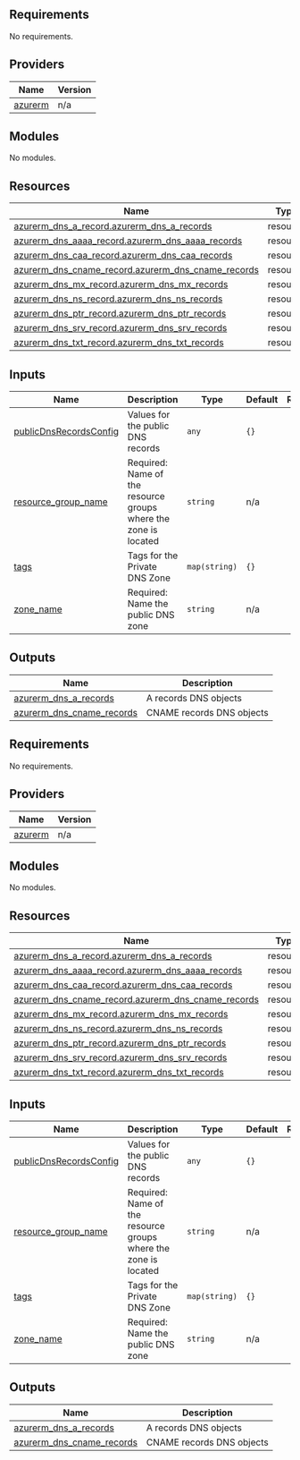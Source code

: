 ## Requirements

No requirements.

## Providers

| Name | Version |
|------|---------|
| <a name="provider_azurerm"></a> [azurerm](#provider\_azurerm) | n/a |

## Modules

No modules.

## Resources

| Name | Type |
|------|------|
| [azurerm_dns_a_record.azurerm_dns_a_records](https://registry.terraform.io/providers/hashicorp/azurerm/latest/docs/resources/dns_a_record) | resource |
| [azurerm_dns_aaaa_record.azurerm_dns_aaaa_records](https://registry.terraform.io/providers/hashicorp/azurerm/latest/docs/resources/dns_aaaa_record) | resource |
| [azurerm_dns_caa_record.azurerm_dns_caa_records](https://registry.terraform.io/providers/hashicorp/azurerm/latest/docs/resources/dns_caa_record) | resource |
| [azurerm_dns_cname_record.azurerm_dns_cname_records](https://registry.terraform.io/providers/hashicorp/azurerm/latest/docs/resources/dns_cname_record) | resource |
| [azurerm_dns_mx_record.azurerm_dns_mx_records](https://registry.terraform.io/providers/hashicorp/azurerm/latest/docs/resources/dns_mx_record) | resource |
| [azurerm_dns_ns_record.azurerm_dns_ns_records](https://registry.terraform.io/providers/hashicorp/azurerm/latest/docs/resources/dns_ns_record) | resource |
| [azurerm_dns_ptr_record.azurerm_dns_ptr_records](https://registry.terraform.io/providers/hashicorp/azurerm/latest/docs/resources/dns_ptr_record) | resource |
| [azurerm_dns_srv_record.azurerm_dns_srv_records](https://registry.terraform.io/providers/hashicorp/azurerm/latest/docs/resources/dns_srv_record) | resource |
| [azurerm_dns_txt_record.azurerm_dns_txt_records](https://registry.terraform.io/providers/hashicorp/azurerm/latest/docs/resources/dns_txt_record) | resource |

## Inputs

| Name | Description | Type | Default | Required |
|------|-------------|------|---------|:--------:|
| <a name="input_publicDnsRecordsConfig"></a> [publicDnsRecordsConfig](#input\_publicDnsRecordsConfig) | Values for the public DNS records | `any` | `{}` | no |
| <a name="input_resource_group_name"></a> [resource\_group\_name](#input\_resource\_group\_name) | Required: Name of the resource groups where the zone is located | `string` | n/a | yes |
| <a name="input_tags"></a> [tags](#input\_tags) | Tags for the Private DNS Zone | `map(string)` | `{}` | no |
| <a name="input_zone_name"></a> [zone\_name](#input\_zone\_name) | Required: Name the public DNS zone | `string` | n/a | yes |

## Outputs

| Name | Description |
|------|-------------|
| <a name="output_azurerm_dns_a_records"></a> [azurerm\_dns\_a\_records](#output\_azurerm\_dns\_a\_records) | A records DNS objects |
| <a name="output_azurerm_dns_cname_records"></a> [azurerm\_dns\_cname\_records](#output\_azurerm\_dns\_cname\_records) | CNAME records DNS objects |

<!-- BEGIN_TF_DOCS -->
## Requirements

No requirements.

## Providers

| Name | Version |
|------|---------|
| <a name="provider_azurerm"></a> [azurerm](#provider\_azurerm) | n/a |

## Modules

No modules.

## Resources

| Name | Type |
|------|------|
| [azurerm_dns_a_record.azurerm_dns_a_records](https://registry.terraform.io/providers/hashicorp/azurerm/latest/docs/resources/dns_a_record) | resource |
| [azurerm_dns_aaaa_record.azurerm_dns_aaaa_records](https://registry.terraform.io/providers/hashicorp/azurerm/latest/docs/resources/dns_aaaa_record) | resource |
| [azurerm_dns_caa_record.azurerm_dns_caa_records](https://registry.terraform.io/providers/hashicorp/azurerm/latest/docs/resources/dns_caa_record) | resource |
| [azurerm_dns_cname_record.azurerm_dns_cname_records](https://registry.terraform.io/providers/hashicorp/azurerm/latest/docs/resources/dns_cname_record) | resource |
| [azurerm_dns_mx_record.azurerm_dns_mx_records](https://registry.terraform.io/providers/hashicorp/azurerm/latest/docs/resources/dns_mx_record) | resource |
| [azurerm_dns_ns_record.azurerm_dns_ns_records](https://registry.terraform.io/providers/hashicorp/azurerm/latest/docs/resources/dns_ns_record) | resource |
| [azurerm_dns_ptr_record.azurerm_dns_ptr_records](https://registry.terraform.io/providers/hashicorp/azurerm/latest/docs/resources/dns_ptr_record) | resource |
| [azurerm_dns_srv_record.azurerm_dns_srv_records](https://registry.terraform.io/providers/hashicorp/azurerm/latest/docs/resources/dns_srv_record) | resource |
| [azurerm_dns_txt_record.azurerm_dns_txt_records](https://registry.terraform.io/providers/hashicorp/azurerm/latest/docs/resources/dns_txt_record) | resource |

## Inputs

| Name | Description | Type | Default | Required |
|------|-------------|------|---------|:--------:|
| <a name="input_publicDnsRecordsConfig"></a> [publicDnsRecordsConfig](#input\_publicDnsRecordsConfig) | Values for the public DNS records | `any` | `{}` | no |
| <a name="input_resource_group_name"></a> [resource\_group\_name](#input\_resource\_group\_name) | Required: Name of the resource groups where the zone is located | `string` | n/a | yes |
| <a name="input_tags"></a> [tags](#input\_tags) | Tags for the Private DNS Zone | `map(string)` | `{}` | no |
| <a name="input_zone_name"></a> [zone\_name](#input\_zone\_name) | Required: Name the public DNS zone | `string` | n/a | yes |

## Outputs

| Name | Description |
|------|-------------|
| <a name="output_azurerm_dns_a_records"></a> [azurerm\_dns\_a\_records](#output\_azurerm\_dns\_a\_records) | A records DNS objects |
| <a name="output_azurerm_dns_cname_records"></a> [azurerm\_dns\_cname\_records](#output\_azurerm\_dns\_cname\_records) | CNAME records DNS objects |
<!-- END_TF_DOCS -->